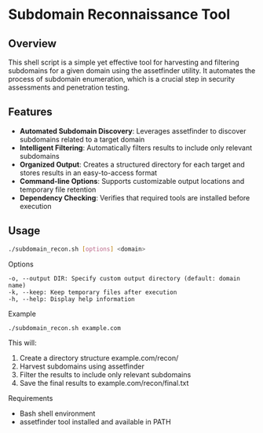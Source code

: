 # Subdomain Reconnaissance Tool

## Overview
This shell script is a simple yet effective tool for harvesting and filtering subdomains for a given domain using the assetfinder utility. It automates the process of subdomain enumeration, which is a crucial step in security assessments and penetration testing.

## Features
- **Automated Subdomain Discovery**: Leverages assetfinder to discover subdomains related to a target domain
- **Intelligent Filtering**: Automatically filters results to include only relevant subdomains
- **Organized Output**: Creates a structured directory for each target and stores results in an easy-to-access format
- **Command-line Options**: Supports customizable output locations and temporary file retention
- **Dependency Checking**: Verifies that required tools are installed before execution

## Usage
```bash
./subdomain_recon.sh [options] <domain>
```

Options

    -o, --output DIR: Specify custom output directory (default: domain name)
    -k, --keep: Keep temporary files after execution
    -h, --help: Display help information

Example
```bash
./subdomain_recon.sh example.com
```

This will:
1. Create a directory structure example.com/recon/
2. Harvest subdomains using assetfinder
3. Filter the results to include only relevant subdomains
4. Save the final results to example.com/recon/final.txt

Requirements
- Bash shell environment
- assetfinder tool installed and available in PATH
